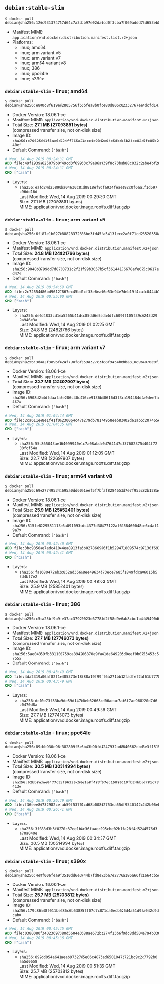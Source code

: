 ## `debian:stable-slim`

```console
$ docker pull debian@sha256:126c931374757d64c7a3dcb97e02dadcd0f3cba7f069addd75d653eb833f5035
```

-	Manifest MIME: `application/vnd.docker.distribution.manifest.list.v2+json`
-	Platforms:
	-	linux; amd64
	-	linux; arm variant v5
	-	linux; arm variant v7
	-	linux; arm64 variant v8
	-	linux; 386
	-	linux; ppc64le
	-	linux; s390x

### `debian:stable-slim` - linux; amd64

```console
$ docker pull debian@sha256:e800c8f619ed2805756f53bfea8b0fce80d806c02332767ee4dcfd147e9e7d9b
```

-	Docker Version: 18.06.1-ce
-	Manifest MIME: `application/vnd.docker.distribution.manifest.v2+json`
-	Total Size: **27.1 MB (27093851 bytes)**  
	(compressed transfer size, not on-disk size)
-	Image ID: `sha256:e70625d41f5ac6d924ff765a21acc4e0342c04e5dbdc5b24ec82a5fc85b240ef`
-	Default Command: `["bash"]`

```dockerfile
# Wed, 14 Aug 2019 00:24:31 GMT
ADD file:49f1939a625079b0f49cd3f69933c79a86a939f8c73bab88c032c2ebe4bf28de in / 
# Wed, 14 Aug 2019 00:24:31 GMT
CMD ["bash"]
```

-	Layers:
	-	`sha256:eafd24d25890ba04630c81d8818ef9dfa934feae292c0f6aa1f1d597c96dd16d`  
		Last Modified: Wed, 14 Aug 2019 00:29:30 GMT  
		Size: 27.1 MB (27093851 bytes)  
		MIME: application/vnd.docker.image.rootfs.diff.tar.gzip

### `debian:stable-slim` - linux; arm variant v5

```console
$ docker pull debian@sha256:6f187e1b027088828372386be3fd45fa54131ece2a0f71cd2652035849b22cd4
```

-	Docker Version: 18.06.1-ce
-	Manifest MIME: `application/vnd.docker.distribution.manifest.v2+json`
-	Total Size: **24.8 MB (24821766 bytes)**  
	(compressed transfer size, not on-disk size)
-	Image ID: `sha256:9048b3799dd7d8700731c2f21f99b3057b5cf36144176678afe075c0617ed474`
-	Default Command: `["bash"]`

```dockerfile
# Wed, 14 Aug 2019 00:54:59 GMT
ADD file:2c72554d86bd96127867ec45bd2cf33e6ea06e53e94e7deb19f4cadc0444b719 in / 
# Wed, 14 Aug 2019 00:55:00 GMT
CMD ["bash"]
```

-	Layers:
	-	`sha256:de0d4833cd1ea5265b41d4c85dd6e5ada4dfc6090f105f39c6243d299a946e3a`  
		Last Modified: Wed, 14 Aug 2019 01:02:25 GMT  
		Size: 24.8 MB (24821766 bytes)  
		MIME: application/vnd.docker.image.rootfs.diff.tar.gzip

### `debian:stable-slim` - linux; arm variant v7

```console
$ docker pull debian@sha256:3d8a2f3896f824f798f8fe59a327c3d88f9454b6bba8108964070e0f1cc094a1
```

-	Docker Version: 18.06.1-ce
-	Manifest MIME: `application/vnd.docker.distribution.manifest.v2+json`
-	Total Size: **22.7 MB (22697907 bytes)**  
	(compressed transfer size, not on-disk size)
-	Image ID: `sha256:6908d2a4dfdaafa6e286c40c416ce9136b48616d3f3ca194484d4a0dee7a557a`
-	Default Command: `["bash"]`

```dockerfile
# Wed, 14 Aug 2019 01:04:34 GMT
ADD file:2ca611ee8e1f41f0a230064c47e279db78174958eeb83402d61ab5c207465e34 in / 
# Wed, 14 Aug 2019 01:04:35 GMT
CMD ["bash"]
```

-	Layers:
	-	`sha256:55d865043ae164099940e1c7a08abde0d764147d8376823754404f7200fcf54a`  
		Last Modified: Wed, 14 Aug 2019 01:12:05 GMT  
		Size: 22.7 MB (22697907 bytes)  
		MIME: application/vnd.docker.image.rootfs.diff.tar.gzip

### `debian:stable-slim` - linux; arm64 variant v8

```console
$ docker pull debian@sha256:69e277495341695a0dd60e1eef5f7bfaf8284653d7e7f955c82b128acda26101
```

-	Docker Version: 18.06.1-ce
-	Manifest MIME: `application/vnd.docker.distribution.manifest.v2+json`
-	Total Size: **25.9 MB (25852401 bytes)**  
	(compressed transfer size, not on-disk size)
-	Image ID: `sha256:515fe8229581113e6a091093cdc4377d38477122af6358460048ee6c4af19a79`
-	Default Command: `["bash"]`

```dockerfile
# Wed, 14 Aug 2019 00:42:40 GMT
ADD file:3bc9850ae7adc41044ea8913fa3b027866966f1b529471809574c97130f6939b in / 
# Wed, 14 Aug 2019 00:42:41 GMT
CMD ["bash"]
```

-	Layers:
	-	`sha256:fa1680472eb3c852ad356a8ee49634b73ece7685f1849fdca06015b53d4bf7e2`  
		Last Modified: Wed, 14 Aug 2019 00:48:02 GMT  
		Size: 25.9 MB (25852401 bytes)  
		MIME: application/vnd.docker.image.rootfs.diff.tar.gzip

### `debian:stable-slim` - linux; 386

```console
$ docker pull debian@sha256:c5ca25bf9b9fe37ac37920023d67788d2f58d9e6ab8cbc1b4d49490d02a30788
```

-	Docker Version: 18.06.1-ce
-	Manifest MIME: `application/vnd.docker.distribution.manifest.v2+json`
-	Total Size: **27.7 MB (27746073 bytes)**  
	(compressed transfer size, not on-disk size)
-	Image ID: `sha256:5ae04359fb331102759ca894206870e9fa41de649205d0eef0b0753453c5755a`
-	Default Command: `["bash"]`

```dockerfile
# Wed, 14 Aug 2019 00:43:49 GMT
ADD file:4da2319a06af82f1e485373e18588a19f99ff6a271bb12fadfef2af61b777871 in / 
# Wed, 14 Aug 2019 00:43:49 GMT
CMD ["bash"]
```

-	Layers:
	-	`sha256:dc10e73f33ba9de59d14700eb62663dd06aeac7ad6f7ac968220d7d6c0470d8a`  
		Last Modified: Wed, 14 Aug 2019 00:49:36 GMT  
		Size: 27.7 MB (27746073 bytes)  
		MIME: application/vnd.docker.image.rootfs.diff.tar.gzip

### `debian:stable-slim` - linux; ppc64le

```console
$ docker pull debian@sha256:89cbb930e96f382809f5e6b43b90fd4247932ad8640562cbd6e3f151540cc94d
```

-	Docker Version: 18.06.1-ce
-	Manifest MIME: `application/vnd.docker.distribution.manifest.v2+json`
-	Total Size: **30.5 MB (30514994 bytes)**  
	(compressed transfer size, not on-disk size)
-	Image ID: `sha256:62bb8edee0477c2ef96335c50e1e8f483f57ec15986110fb24bbcd781c73413e`
-	Default Command: `["bash"]`

```dockerfile
# Wed, 14 Aug 2019 00:26:39 GMT
ADD file:f36eee86732982cefab59f53704cd68b008d2753ea55df9540142c242b06eb47 in / 
# Wed, 14 Aug 2019 00:26:41 GMT
CMD ["bash"]
```

-	Layers:
	-	`sha256:3f088d3b3f0270c37ee1b8c36faaec195cbe02b16a28f4d5244576d3a70a040e`  
		Last Modified: Wed, 14 Aug 2019 00:34:37 GMT  
		Size: 30.5 MB (30514994 bytes)  
		MIME: application/vnd.docker.image.rootfs.diff.tar.gzip

### `debian:stable-slim` - linux; s390x

```console
$ docker pull debian@sha256:4e8f006fea9f3510dd6e3744b7fd8e53ba7e2776a186a66fc1664cb5d04db5bf
```

-	Docker Version: 18.06.1-ce
-	Manifest MIME: `application/vnd.docker.distribution.manifest.v2+json`
-	Total Size: **25.7 MB (25703812 bytes)**  
	(compressed transfer size, not on-disk size)
-	Image ID: `sha256:179c86a48f011bef86c6b53885ff07c7c071ca0ecb626d4a51d93a042c9dcab0`
-	Default Command: `["bash"]`

```dockerfile
# Wed, 14 Aug 2019 00:45:35 GMT
ADD file:0380080f34023697380d5604e3388ae672b2274f13b6f0dc8dd504e794b3308c in / 
# Wed, 14 Aug 2019 00:45:36 GMT
CMD ["bash"]
```

-	Layers:
	-	`sha256:892dd054a641aeab97327d5e06c4875ad65010472721bc9c2c7792b0aa5d0658`  
		Last Modified: Wed, 14 Aug 2019 00:51:36 GMT  
		Size: 25.7 MB (25703812 bytes)  
		MIME: application/vnd.docker.image.rootfs.diff.tar.gzip
